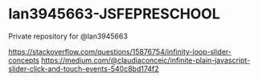 # lan3945663-JSFEPRESCHOOL
Private repository for @lan3945663

https://stackoverflow.com/questions/15876754/infinity-loop-slider-concepts
https://medium.com/@claudiaconceic/infinite-plain-javascript-slider-click-and-touch-events-540c8bd174f2